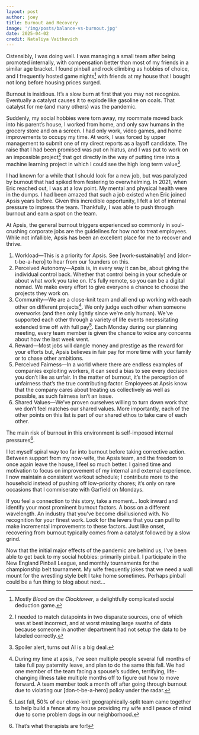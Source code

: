 ```yaml
---
layout: post
author: joey
title: Burnout and Recovery
image: '/img/posts/balance-vs-burnout.jpg'
date: 2025-04-02
credit: Nataliya Vaitkevich
---
```


Ostensibly, I was doing well. I was managing a small team after being promoted internally, with compensation better than most of my friends in a similar age bracket. I found pinball and rock climbing as hobbies of choice, and I frequently hosted game nights[^1] with friends at my house that I bought not long before housing prices surged.

Burnout is insidious. It’s a slow burn at first that you may not recognize. Eventually a catalyst causes it to explode like gasoline on coals. That catalyst for me (and many others) was the pandemic.

Suddenly, my social hobbies were torn away, my roommate moved back into his parent’s house, I worked from home, and only saw humans in the grocery store and on a screen. I had only work, video games, and home improvements to occupy my time. At work, I was forced by upper management to submit one of my direct reports as a layoff candidate. The raise that I had been promised was put on hiatus, and I was put to work on an impossible project[^2] that got directly in the way of putting time into a machine learning project in which I could see the high long term value[^3].

I had known for a while that I should look for a new job, but was paralyzed by burnout that had spiked from festering to overwhelming. In 2021, when Eric reached out, I was at a low point. My mental and physical health were in the dumps. I had been amazed that such a job existed when Eric joined Apsis years before. Given this incredible opportunity, I felt a lot of internal pressure to impress the team. Thankfully, I was able to push through burnout and earn a spot on the team.

At Apsis, the general burnout triggers experienced so commonly in soul-crushing corporate jobs are the guidelines for how *not* to treat employees. While not infallible, Apsis has been an excellent place for me to recover and thrive. 

1. Workload—This is a priority for Apsis. See [work-sustainably] and [don-t-be-a-hero] to hear from our founders on this.
1. Perceived Autonomy—Apsis is, in every way it can be, about giving the individual control back. Whether that control being in your schedule or about what work you take on. It's fully remote, so you can be a digital nomad. We make every effort to give everyone a chance to choose the projects they work on. 
1. Community—We are a close-knit team and all end up working with each other on different projects[^4]. We only judge each other when someone overworks (and then only lightly since we're only human). We've supported each other through a variety of life events necessitating extended time off with full pay[^5]. Each Monday during our planning meeting, every team member is given the chance to voice any concerns about how the last week went.
1. Reward—Most jobs will dangle money and prestige as the reward for your efforts but, Apsis believes in fair pay for more time with your family or to chase other ambitions.
1. Perceived Fairness—In a world where there are endless examples of companies exploiting workers, it can seed a bias to see every decision you don’t like as unfair. In the matter of burnout, it’s the perception of unfairness that’s the true contributing factor. Employees at Apsis know that the company cares about treating us collectively as well as possible, as such fairness isn’t an issue.
1. Shared Values—We’ve proven ourselves willing to turn down work that we don’t feel matches our shared values. More importantly, each of the other points on this list is part of our shared ethos to take care of each other.

The main risk of burnout in this environment is self-imposed internal pressures[^6].

I let myself spiral way too far into burnout before taking corrective action. Between support from my now-wife, the Apsis team, and the freedom to once again leave the house, I feel so much better. I gained time and motivation to focus on improvement of my internal and external experience. I now maintain a consistent workout schedule; I contribute more to the household instead of pushing off low-priority chores; it’s only on rare occasions that I commiserate with Garfield on Mondays.

If you feel a connection to this story, take a moment... look inward and identify your most prominent burnout factors. A boss on a different wavelength. An industry that you've become disillusioned with. No recognition for your finest work. Look for the levers that you can pull to make incremental improvements to these factors. Just like onset, recovering from burnout typically comes from a catalyst followed by a slow grind.

Now that the initial major effects of the pandemic are behind us, I’ve been able to get back to my social hobbies: primarily pinball. I participate in the New England Pinball League, and monthly tournaments for the championship belt tournament. My wife frequently jokes that we need a wall mount for the wrestling style belt I take home sometimes. Perhaps pinball could be a fun thing to blog about next...

[^1]: Mostly *Blood on the Clocktower*, a delightfully complicated social deduction game.
[^2]: I needed to match datapoints in two disparate sources, one of which was at best incorrect, and at worst missing large swaths of data because someone in another department had not setup the data to be labeled correctly.
[^3]: Spoiler alert, turns out AI is a big deal.
[^4]: During my time at apsis, I’ve seen multiple people several full months of take full pay paternity leave, and plan to do the same this fall. We had one member of the team facing a spouse’s sudden, terrifying, life-changing illness take multiple months off to figure out how to move forward. A team member took a month off after going through burnout due to violating our [don-t-be-a-hero] policy under the radar.
[^5]: Last fall, 50% of our close-knit geographically-split team came together to help build a fence at my house providing my wife and I peace of mind due to some problem dogs in our neighborhood.
[^6]: That’s what therapists are for!